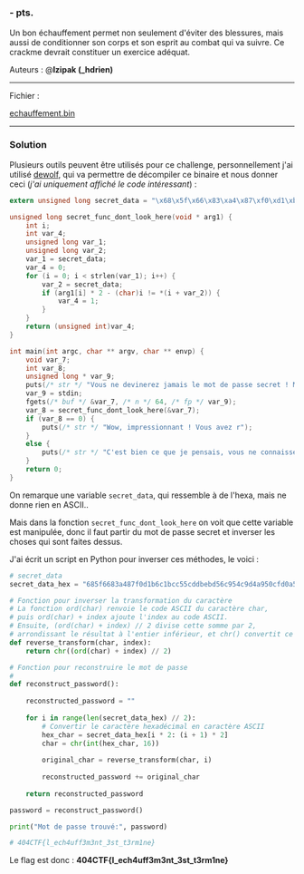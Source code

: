 <h1></h1>
<h3> - <b>pts.</b></h3> 
<p>Un bon échauffement permet non seulement d'éviter des blessures, mais aussi de conditionner son corps et son esprit au combat qui va suivre. Ce crackme devrait constituer un exercice adéquat.

Auteurs : @<b>Izipak (_hdrien)</b></p>

<hr >


Fichier : 

<a href="./echauffement.bin">echauffement.bin</a>

<hr>

<h3>Solution</h3>

Plusieurs outils peuvent être utilisés pour ce challenge, personnellement j'ai utilisé <a href="https://github.com/fkie-cad/dewolf">dewolf</a>, qui va permettre de décompiler ce binaire et nous donner ceci (_j'ai uniquement affiché le code intéressant_) : 

```c
extern unsigned long secret_data = "\x68\x5f\x66\x83\xa4\x87\xf0\xd1\xb6\xc1\xbc\xc5\x5c\xdd\xbe\xbd\x56\xc9\x54\xc9\xd4\xa9\x50\xcf\xd0\xa5\xce\x4b\xc8\xbd\x44\xbd...";

unsigned long secret_func_dont_look_here(void * arg1) {
    int i;
    int var_4;
    unsigned long var_1;
    unsigned long var_2;
    var_1 = secret_data;
    var_4 = 0;
    for (i = 0; i < strlen(var_1); i++) {
        var_2 = secret_data;
        if (arg1[i] * 2 - (char)i != *(i + var_2)) {
            var_4 = 1;
        }
    }
    return (unsigned int)var_4;
}

int main(int argc, char ** argv, char ** envp) {
    void var_7;
    int var_8;
    unsigned long * var_9;
    puts(/* str */ "Vous ne devinerez jamais le mot de passe secret ! Mais allez-y, essayez..");
    var_9 = stdin;
    fgets(/* buf */ &var_7, /* n */ 64, /* fp */ var_9);
    var_8 = secret_func_dont_look_here(&var_7);
    if (var_8 == 0) {
        puts(/* str */ "Wow, impressionnant ! Vous avez r");
    }
    else {
        puts(/* str */ "C'est bien ce que je pensais, vous ne connaissez pas le mot de passe..");
    }
    return 0;
}

```

On remarque une variable `secret_data`, qui ressemble à de l'hexa, mais ne donne rien en ASCII..

Mais dans la fonction `secret_func_dont_look_here` on voit que cette variable est manipulée, donc il faut partir du mot de passe secret et inverser les choses qui sont faites dessus.

J'ai écrit un script en Python pour inverser ces méthodes, le voici :

```python
# secret_data
secret_data_hex = "685f6683a487f0d1b6c1bcc55cddbebd56c954c9d4a950cfd0a5ce4bc8bd44bd"

# Fonction pour inverser la transformation du caractère
# La fonction ord(char) renvoie le code ASCII du caractère char,
# puis ord(char) + index ajoute l'index au code ASCII. 
# Ensuite, (ord(char) + index) // 2 divise cette somme par 2, 
# arrondissant le résultat à l'entier inférieur, et chr() convertit ce nombre en un caractère ASCII.
def reverse_transform(char, index):
    return chr((ord(char) + index) // 2)

# Fonction pour reconstruire le mot de passe
# 
def reconstruct_password():
    
    reconstructed_password = ""
    
    for i in range(len(secret_data_hex) // 2):
        # Convertir le caractère hexadécimal en caractère ASCII
        hex_char = secret_data_hex[i * 2: (i + 1) * 2]
        char = chr(int(hex_char, 16))
        
        original_char = reverse_transform(char, i)
        
        reconstructed_password += original_char
        
    return reconstructed_password

password = reconstruct_password()

print("Mot de passe trouvé:", password)

# 404CTF{l_ech4uff3m3nt_3st_t3rm1ne}
```

Le flag est donc : <b>404CTF{l_ech4uff3m3nt_3st_t3rm1ne}</b>